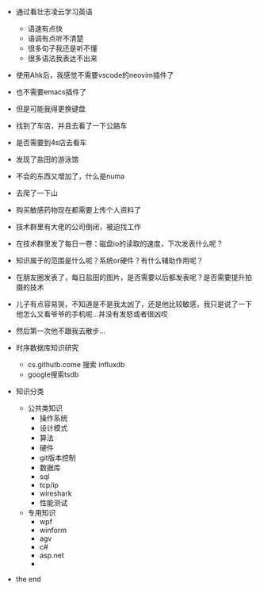 - 通过看壮志凌云学习英语
    - 语速有点快
    - 语调有点听不清楚
    - 很多句子我还是听不懂
    - 很多语法我表达不出来
- 使用Ahk后，我感觉不需要vscode的neovim插件了
- 也不需要emacs插件了
- 但是可能我得更换键盘
- 找到了车店，并且去看了一下公路车
- 是否需要到4s店去看车
- 发现了盐田的游泳馆
- 不会的东西又增加了，什么是numa
- 去爬了一下山
- 购买敏感药物现在都需要上传个人资料了
- 技术群里有大佬的公司倒闭，被迫找工作
- 在技术群里发了每日一卷：磁盘io的读取的速度，下次发表什么呢？
- 知识属于的范围是什么呢？系统or硬件？有什么辅助作用呢？
- 在朋友圈发表了，每日盐田的图片，是否需要以后都发表呢？是否需要提升拍摄的技术
- 儿子有点容易哭，不知道是不是我太凶了，还是他比较敏感，我只是说了一下他怎么又看爷爷的手机呢...并没有发怒或者很凶哎
- 然后第一次他不跟我去散步...
- 时序数据库知识研究
    - cs.githutb.come 搜索 influxdb
    - google搜索tsdb
- 知识分类
    - 公共类知识
        - 操作系统
        - 设计模式
        - 算法
        - 硬件
        - git版本控制
        - 数据库
        - sql
        - tcp/ip
        - wireshark
        - 性能测试
    - 专用知识
        - wpf
        - winform
        - agv
        - c#
        - asp.net
        -    
    
- the end